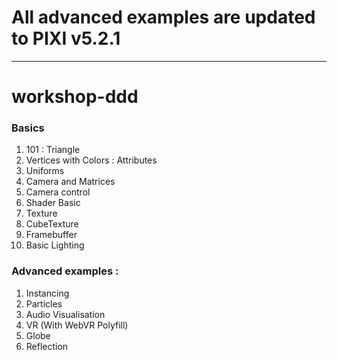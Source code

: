 # All advanced examples are updated to PIXI v5.2.1
---

# workshop-ddd

### Basics
1. 101 : Triangle
2. Vertices with Colors : Attributes
3. Uniforms
4. Camera and Matrices
5. Camera control
6. Shader Basic
7. Texture
8. CubeTexture
9. Framebuffer
10. Basic Lighting


### Advanced examples : 
1. Instancing
2. Particles
3. Audio Visualisation
4. VR (With WebVR Polyfill)
5. Globe
6. Reflection
